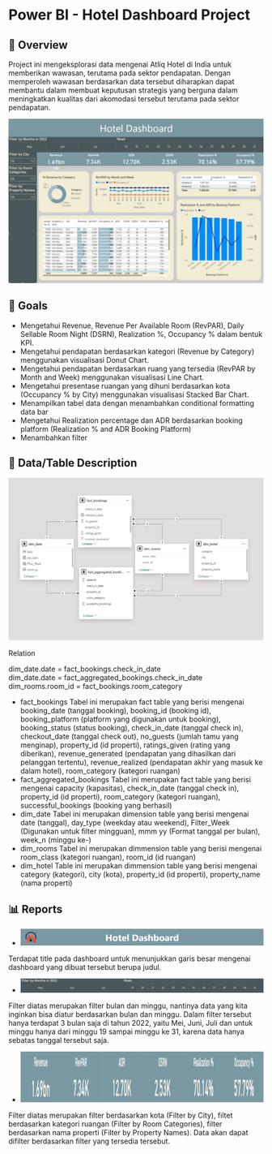 
# Power BI - Hotel Dashboard Project

## :scroll: Overview

Project ini mengeksplorasi data mengenai Atliq Hotel di India untuk memberikan wawasan, terutama pada sektor pendapatan. Dengan memperoleh wawasan berdasarkan data tersebut diharapkan dapat membantu dalam membuat keputusan strategis yang berguna dalam meningkatkan kualitas dari akomodasi tersebut terutama pada sektor pendapatan.

![Image Full Dashboard](https://github.com/nigelalessan/PowerBI_Hotel-Dashboard/blob/595ef53b989e866627fd0267bc506d4e4b1215d0/Power-BI%20Images/Screenshot%202025-01-06%20082505.jpg)


## :dart: Goals

 - Mengetahui Revenue, Revenue Per Available Room (RevPAR), Daily Sellable Room Night (DSRN), Realization %, Occupancy % dalam bentuk KPI.
 - Mengetahui pendapatan berdasarkan kategori (Revenue by Category) menggunakan visualisasi Donut Chart.
 - Mengetahui pendapatan berdasarkan ruang yang tersedia (RevPAR by Month and Week) menggunakan visualisasi Line Chart.
 - Mengetahui presentase ruangan yang dihuni berdasarkan kota (Occupancy % by City) menggunakan visualisasi Stacked Bar Chart.
 - Menampilkan tabel data dengan menambahkan conditional formatting data bar
 - Mengetahui Realization percentage dan ADR berdasarkan booking platform (Realization % and ADR Booking Platform)
 - Menambahkan filter
## :page_facing_up: Data/Table Description

![Image Table](https://github.com/nigelalessan/PowerBI_Hotel-Dashboard/blob/595ef53b989e866627fd0267bc506d4e4b1215d0/Power-BI%20Images/Data%20Model.jpg)

Relation

dim_date.date = fact_bookings.check_in_date  
dim_date.date = fact_aggregated_bookings.check_in_date  
dim_rooms.room_id = fact_bookings.room_category  

- fact_bookings
Tabel ini merupakan fact table yang berisi mengenai booking_date (tanggal booking), booking_id (booking id), booking_platform (platform yang digunakan untuk booking), booking_status (status booking), check_in_date (tanggal check in), checkout_date (tanggal check out), no_guests (jumlah tamu yang menginap), property_id (id properti), ratings_given (rating yang diberikan), revenue_generated (pendapatan yang dihasilkan dari pelanggan tertentu), revenue_realized (pendapatan akhir yang masuk ke dalam hotel), room_category (kategori ruangan)
- fact_aggregated_bookings
Tabel ini merupakan fact table yang berisi mengenai capacity (kapasitas), check_in_date (tanggal check in), property_id (id properti), room_category (kategori ruangan), successful_bookings (booking yang berhasil)
- dim_date
Tabel ini merupakan dimension table yang berisi mengenai date (tanggal), day_type (weekday atau weekend), Filter_Week (Digunakan untuk filter mingguan), mmm yy (Format tanggal per bulan), week_n (minggu ke-)
- dim_rooms
Tabel ini merupakan dimmension table yang berisi mengenai room_class (kategori ruangan), room_id (id ruangan)
- dim_hotel
Table ini merupakan dimmension table yang berisi mengenai category (kategori), city (kota), property_id (id properti), property_name (nama properti)


## :bar_chart: Reports

- ![Image Title](https://github.com/nigelalessan/PowerBI_Hotel-Dashboard/blob/595ef53b989e866627fd0267bc506d4e4b1215d0/Power-BI%20Images/Title.jpg)

Terdapat title pada dashboard untuk menunjukkan garis besar mengenai dashboard yang dibuat tersebut berupa judul.

- ![Image Month and Week Filter](https://github.com/nigelalessan/PowerBI_Hotel-Dashboard/blob/595ef53b989e866627fd0267bc506d4e4b1215d0/Power-BI%20Images/Month%20and%20week%20filter.jpg)

Filter diatas merupakan filter bulan dan minggu, nantinya data yang kita inginkan bisa diatur berdasarkan bulan dan minggu. Dalam filter tersebut hanya terdapat 3 bulan saja di tahun 2022, yaitu Mei, Juni, Juli dan untuk minggu hanya dari minggu 19 sampai minggu ke 31, karena data hanya sebatas tanggal tersebut saja.

- <img src="https://github.com/nigelalessan/PowerBI_Hotel-Dashboard/blob/bb8c8936784dc60229f81c9a9d03ac5d97d84db9/Power-BI%20Images/KPI.jpg" height="100px">

Filter diatas merupakan filter berdasarkan kota (Filter by City), filtet berdasarkan kategori ruangan (Filter by Room Categories), filter berdasarkan nama properti (Filter by Property Names). Data akan dapat difilter berdasarkan filter yang tersedia tersebut.

